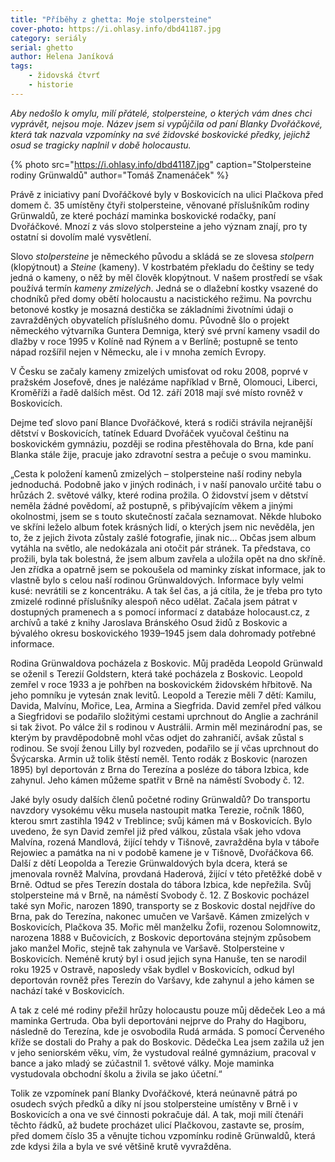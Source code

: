 ```yaml
---
title: "Příběhy z ghetta: Moje stolpersteine"
cover-photo: https://i.ohlasy.info/dbd41187.jpg
category: seriály
serial: ghetto
author: Helena Janíková
tags:
    - židovská čtvrť
    - historie
---
```


*Aby nedošlo k omylu, milí přátelé, stolpersteine, o kterých vám dnes chci vyprávět, nejsou moje. Název jsem si vypůjčila od paní Blanky Dvořáčkové, která tak nazvala vzpomínky na své židovské boskovické předky, jejichž osud se tragicky naplnil v době holocaustu.*

{% photo src="https://i.ohlasy.info/dbd41187.jpg" caption="Stolpersteine rodiny Grünwaldů" author="Tomáš Znamenáček" %}

Právě z iniciativy paní Dvořáčkové byly v Boskovicích na ulici Plačkova před domem č. 35 umístěny čtyři stolpersteine, věnované příslušníkům rodiny Grünwaldů, ze které pochází maminka boskovické rodačky, paní Dvořáčkové. Mnozí z vás slovo stolpersteine a jeho význam znají, pro ty ostatní si dovolím malé vysvětlení.

Slovo *stolpersteine* je německého původu a skládá se ze slovesa *stolpern* (klopýtnout) a *Steine* (kameny). V kostrbatém překladu do češtiny se tedy jedná o kameny, o něž by měl člověk klopýtnout. V našem prostředí se však používá termín *kameny zmizelých*. Jedná se o dlažební kostky vsazené do chodníků před domy obětí holocaustu a nacistického režimu. Na povrchu betonové kostky je mosazná destička se základními životními údaji o zavražděných obyvatelích příslušného domu. Původně šlo o projekt německého výtvarníka Guntera Demniga, který své první kameny vsadil do dlažby v roce 1995 v Kolíně nad Rýnem a v Berlíně; postupně se tento nápad rozšířil nejen v Německu, ale i v mnoha zemích Evropy.

V Česku se začaly kameny zmizelých umisťovat od roku 2008, poprvé v pražském Josefově, dnes je nalézáme například v Brně, Olomouci, Liberci, Kroměříži a řadě dalších měst. Od 12. září 2018 mají své místo rovněž v Boskovicích.

Dejme teď slovo paní Blance Dvořáčkové, která s rodiči strávila nejranější dětství v Boskovicích, tatínek Eduard Dvořáček vyučoval češtinu na boskovickém gymnáziu, později se rodina přestěhovala do Brna, kde paní Blanka stále žije, pracuje jako zdravotní sestra a pečuje o svou maminku.

„Cesta k položení kamenů zmizelých – stolpersteine naší rodiny nebyla jednoduchá. Podobně jako v jiných rodinách, i v naší panovalo určité tabu o hrůzách 2. světové války, které rodina prožila. O židovství jsem v dětství neměla žádné povědomí, až postupně, s přibývajícím věkem a jinými okolnostmi, jsem se s touto skutečností začala seznamovat. Někde hluboko ve skříni leželo album fotek krásných lidí, o kterých jsem nic nevěděla, jen to, že z jejich života zůstaly zašlé fotografie, jinak nic… Občas jsem album vytáhla na světlo, ale nedokázala ani otočit pár stránek. Ta představa, co prožili, byla tak bolestná, že jsem album zavřela a uložila opět na dno skříně. Jen zřídka a opatrně jsem se pokoušela od maminky získat informace, jak to vlastně bylo s celou naší rodinou Grünwaldových. Informace byly velmi kusé: nevrátili se z koncentráku. A tak šel čas, a já cítila, že je třeba pro tyto zmizelé rodinné příslušníky alespoň něco udělat. Začala jsem pátrat v dostupných pramenech a s pomocí informací z databáze holocaust.cz, z archívů a také z knihy Jaroslava Bránského Osud židů z Boskovic a bývalého okresu boskovického 1939–1945 jsem dala dohromady potřebné informace.

Rodina Grünwaldova pocházela z Boskovic. Můj praděda Leopold Grünwald se oženil s Terezií Goldstern, která také pocházela z Boskovic. Leopold zemřel v roce 1933 a je pohřben na boskovickém židovském hřbitově. Na jeho pomníku je vytesán znak levitů. Leopold a Terezie měli 7 dětí: Kamilu, Davida, Malvínu, Mořice, Lea, Armina a Siegfrida. David zemřel před válkou a Siegfridovi se podařilo složitými cestami uprchnout do Anglie a zachránil si tak život. Po válce žil s rodinou v Austrálii. Armin měl mezinárodní pas, se kterým by pravděpodobně mohl včas odjet do zahraničí, avšak zůstal s rodinou. Se svojí ženou Lilly byl rozveden, podařilo se jí včas uprchnout do Švýcarska. Armin už tolik štěstí neměl. Tento rodák z Boskovic (narozen 1895) byl deportován z Brna do Terezína a posléze do tábora Izbica, kde zahynul. Jeho kámen můžeme spatřit v Brně na náměstí Svobody č. 12. 

Jaké byly osudy dalších členů početné rodiny Grünwaldů? Do transportu navzdory vysokému věku musela nastoupit matka Terezie, ročník 1860, kterou smrt zastihla 1942 v Treblince; svůj kámen má v Boskovicích. Bylo uvedeno, že syn David zemřel již před válkou, zůstala však jeho vdova Malvína, rozená Mandlová, žijící tehdy v Tišnově, zavražděna byla v táboře Rejowiec a památka na ni v podobě kamene je v Tišnově, Dvořáčkova 66. Další z dětí Leopolda a Terezie Grünwaldových byla dcera, která se jmenovala rovněž Malvína, provdaná Haderová, žijící v této přetěžké době v Brně. Odtud se přes Terezín dostala do tábora Izbica, kde nepřežila. Svůj stolpersteine má v Brně, na náměstí Svobody č. 12. Z Boskovic pocházel také syn Mořic, narozen 1890, transporty se z Boskovic dostal nejdříve do Brna, pak do Terezína, nakonec umučen ve Varšavě. Kámen zmizelých v Boskovicích, Plačkova 35. Mořic měl manželku Žofii, rozenou Solomnowitz, narozena 1888 v Bučovicích, z Boskovic deportována stejným způsobem jako manžel Mořic, stejně tak zahynula ve Varšavě. Stolpersteine v Boskovicích. Neméně krutý byl i osud jejich syna Hanuše, ten se narodil roku 1925 v Ostravě, naposledy však bydlel v Boskovicích, odkud byl deportován rovněž přes Terezín do Varšavy, kde zahynul a jeho kámen se nachází také v Boskovicích.

A tak z celé mé rodiny přežil hrůzy holocaustu pouze můj dědeček Leo a má maminka Gertruda. Oba byli deportováni nejprve do Prahy do Hagiboru, následně do Terezína, kde je osvobodila Rudá armáda. S pomocí Červeného kříže se dostali do Prahy a pak do Boskovic. Dědečka Lea jsem zažila už jen v jeho seniorském věku, vím, že vystudoval reálné gymnázium, pracoval v bance a jako mladý se zúčastnil 1. světové války. Moje maminka vystudovala obchodní školu a živila se jako účetní.“

Tolik ze vzpomínek paní Blanky Dvořáčkové, která neúnavně pátrá po osudech svých předků a díky ní jsou stolpersteine umístěny v Brně i v Boskovicích a ona ve své činnosti pokračuje dál. A tak, moji milí čtenáři těchto řádků, až budete procházet ulicí Plačkovou, zastavte se, prosím, před domem číslo 35 a věnujte tichou vzpomínku rodině Grünwaldů, která zde kdysi žila a byla ve své většině krutě vyvražděna.